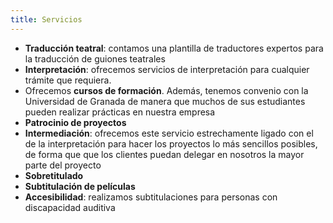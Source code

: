 ```yaml
---
title: Servicios
---
```



- **Traducción teatral**: contamos una plantilla de traductores expertos para la traducción de guiones teatrales
- **Interpretación**: ofrecemos servicios de interpretación para cualquier trámite que requiera.
- Ofrecemos **cursos de formación**. Además, tenemos convenio con la Universidad de Granada de manera que muchos de sus estudiantes pueden realizar prácticas en nuestra empresa
- **Patrocinio de proyectos**
- **Intermediación**: ofrecemos este servicio estrechamente ligado con el de la interpretación para hacer los proyectos lo más sencillos posibles,  de forma que que los clientes puedan delegar en nosotros la mayor parte del proyecto
- **Sobretitulado**
- **Subtitulación de películas**
- **Accesibilidad**: realizamos subtitulaciones para personas con discapacidad auditiva


